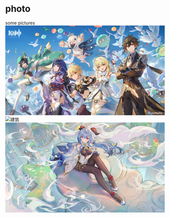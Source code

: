 # photo
some pictures
![一周年](https://github.com/hanshark/photo/blob/main/pic1.jpg)
![建筑](https://github.com/hanshark/photo/blob/main/pic2.png)
![甘雨](https://github.com/hanshark/photo/blob/main/pic3.jpg)
